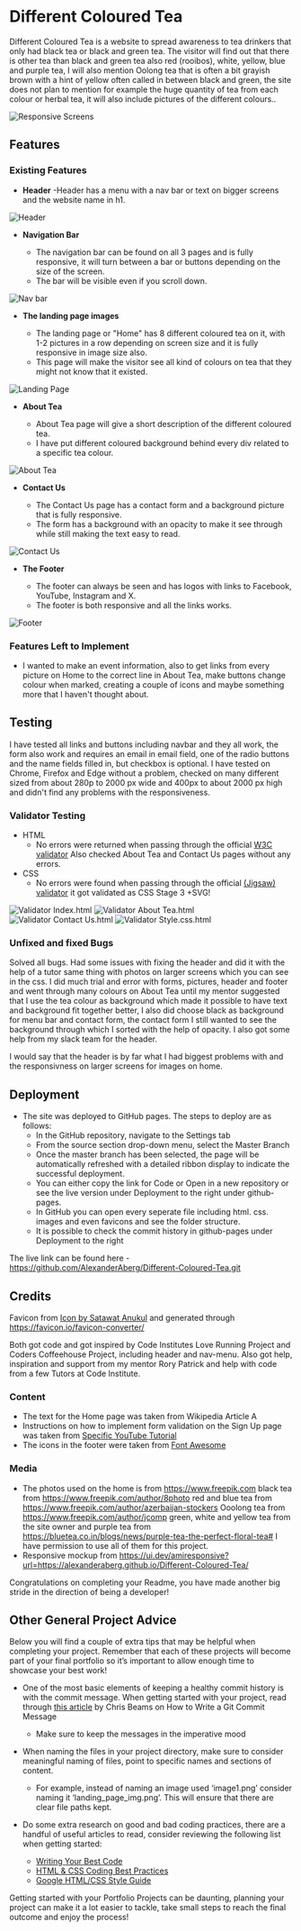 # Different Coloured Tea

Different Coloured Tea is a website to spread awareness to tea drinkers that only had black tea or black and green tea.
The visitor will find out that there is other tea than black and green tea also red (rooibos), white, yellow, blue and purple tea, I will also mention Oolong tea that is often a bit grayish brown with a hint of yellow often called in between black and green, the site does not plan to mention for example the huge quantity of tea from each colour or herbal tea, it will also include pictures of the different colours..

<img src="assets/images/amiresponsive.png" alt="Responsive Screens">

## Features 

### Existing Features

- __Header__
  -Header has a menu with a nav bar or text on bigger screens and the website name in h1.

<img src="assets/images/header.png" alt="Header">

- __Navigation Bar__

  - The navigation bar can be found on all 3 pages and is fully responsive, it will turn between a bar or buttons depending on the size of the screen.
  - The bar will be visible even if you scroll down. 

<img src="assets/images/navbar.png" alt="Nav bar">

- __The landing page images__

  - The landing page or "Home" has 8 different coloured tea on it, with 1-2 pictures in a row depending on screen size and it is fully responsive in image size also. 
  - This page will make the visitor see all kind of colours on tea that they might not know that it existed.

<img src="assets/images/landingpage.png" alt="Landing Page">

- __About Tea__

  - About Tea page will give a short description of the different coloured tea. 
  - I have put different coloured background behind every div related to a specific tea colour. 

<img src="assets/images/abouttea.png" alt="About Tea">

- __Contact Us__

  - The Contact Us page has a contact form and a background picture that is fully responsive. 
  - The form has a background with an opacity to make it see through while still making the text easy to read. 

<img src="assets/images/contactus.png" alt="Contact Us">

- __The Footer__ 

  - The footer can always be seen and has logos with links to Facebook, YouTube, Instagram and X. 
  - The footer is both responsive and all the links works.

<img src="assets/images/footer.png" alt="Footer">


### Features Left to Implement

- I wanted to make an event information, also to get links from every picture on Home to the correct line in About Tea, make buttons change colour when marked, creating a couple of icons and maybe something more that I haven't thought about.

## Testing 

I have tested all links and buttons including navbar and they all work, the form also work and requires an email in email field, one of the radio buttons and the name fields filled in, but checkbox is optional.
I have tested on Chrome, Firefox and Edge without a problem, checked on many different sized from about 280p to 2000 px wide and 400px to about 2000 px high and didn't find any problems with the responsiveness.


### Validator Testing 

- HTML
  - No errors were returned when passing through the official [W3C validator](https://validator.w3.org/nu/?showsource=yes&doc=https%3A%2F%2Falexanderaberg.github.io%2FDifferent-Coloured-Tea%2Findex.html) Also checked About Tea and Contact Us pages without any errors.
- CSS
  - No errors were found when passing through the official [(Jigsaw) validator](https://jigsaw.w3.org/css-validator/validator?uri=https%3A%2F%2Falexanderaberg.github.io%2FDifferent-Coloured-Tea%2Findex.html&profile=css3svg&usermedium=all&warning=1&vextwarning=&lang=sv) it got validated as CSS Stage 3 +SVG!

<img src="assets/images/validator-index.html.png" alt="Validator Index.html">
<img src="assets/images/validator-about-tea.html.png" alt="Validator About Tea.html">
<img src="assets/images/validator-contact-us.html.png" alt="Validator Contact Us.html">
<img src="assets/images/validator-style.css.png" alt="Validator Style.css.html">

### Unfixed and fixed Bugs

Solved all bugs.
Had some issues with fixing the header and did it with the help of a tutor same thing with photos on larger screens which you can see in the css.
I did much trial and error with forms, pictures, header and footer and went through many colours on About Tea until my mentor suggested that I use the tea colour as background which made it possible to have text and background fit together better, I also did choose black as background for menu bar and contact form, the contact form I still wanted to see the background through which I sorted with the help of opacity.
I also got some help from my slack team for the header.

I would say that the header is by far what I had biggest problems with and the responsivness on larger screens for images on home.

## Deployment

- The site was deployed to GitHub pages. The steps to deploy are as follows: 
  - In the GitHub repository, navigate to the Settings tab 
  - From the source section drop-down menu, select the Master Branch
  - Once the master branch has been selected, the page will be automatically refreshed with a detailed ribbon display to indicate the successful deployment. 
  - You can either copy the link for Code or Open in a new repository or see the live version under Deployment to the right under github-pages.
  - In GitHub you can open every seperate file including html. css. images and even favicons and see the folder structure.
  - It is possible to check the commit history in github-pages under Deployment to the right

The live link can be found here - https://github.com/AlexanderAberg/Different-Coloured-Tea.git


## Credits 

Favicon from  <a href="https://www.freepik.com/icon/herbal-tea_10812632#fromView=search&page=1&position=54&uuid=24e50b5d-d56e-4b71-a971-f5a242ddc937">Icon by Satawat Anukul</a> and generated through https://favicon.io/favicon-converter/ 

Both got code and got inspired by Code Institutes Love Running Project and Coders Coffeehouse Project, including header and nav-menu.
Also got help, inspiration and support from my mentor Rory Patrick and help with code from a few Tutors at Code Institute.

### Content 

- The text for the Home page was taken from Wikipedia Article A
- Instructions on how to implement form validation on the Sign Up page was taken from [Specific YouTube Tutorial](https://www.youtube.com/)
- The icons in the footer were taken from [Font Awesome](https://fontawesome.com/)

### Media

- The photos used on the home is from https://www.freepik.com black tea from https://www.freepik.com/author/8photo red and blue tea from https://www.freepik.com/author/azerbaijan-stockers Ooolong tea from https://www.freepik.com/author/jcomp green, white and yellow tea from the site owner and purple tea from https://bluetea.co.in/blogs/news/purple-tea-the-perfect-floral-tea# I have permission to use all of them for this project.
- Responsive mockup from https://ui.dev/amiresponsive?url=https://alexanderaberg.github.io/Different-Coloured-Tea/ 

Congratulations on completing your Readme, you have made another big stride in the direction of being a developer! 

## Other General Project Advice

Below you will find a couple of extra tips that may be helpful when completing your project. Remember that each of these projects will become part of your final portfolio so it’s important to allow enough time to showcase your best work! 

- One of the most basic elements of keeping a healthy commit history is with the commit message. When getting started with your project, read through [this article](https://chris.beams.io/posts/git-commit/) by Chris Beams on How to Write  a Git Commit Message 
  - Make sure to keep the messages in the imperative mood 

- When naming the files in your project directory, make sure to consider meaningful naming of files, point to specific names and sections of content.
  - For example, instead of naming an image used ‘image1.png’ consider naming it ‘landing_page_img.png’. This will ensure that there are clear file paths kept. 

- Do some extra research on good and bad coding practices, there are a handful of useful articles to read, consider reviewing the following list when getting started:
  - [Writing Your Best Code](https://learn.shayhowe.com/html-css/writing-your-best-code/)
  - [HTML & CSS Coding Best Practices](https://medium.com/@inceptiondj.info/html-css-coding-best-practice-fadb9870a00f)
  - [Google HTML/CSS Style Guide](https://google.github.io/styleguide/htmlcssguide.html#General)

Getting started with your Portfolio Projects can be daunting, planning your project can make it a lot easier to tackle, take small steps to reach the final outcome and enjoy the process! 